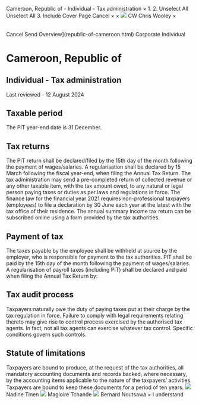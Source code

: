 Cameroon, Republic of - Individual - Tax administration
×
1.
2.
Unselect All
Unselect All
3.
Include Cover Page
Cancel
×
×
![](-/media/world-wide-tax-summaries/attachments/global---chris-wooley.ashx%3Frev=ac5e5f3223b34096b1afc2a6009c7320&revision=ac5e5f32-23b3-4096-b1af-c2a6009c7320&hash=859B7ADC84DC2CBEC9760E9E6EE7DE6D0A8BFCDF)
CW
Chris Wooley
×
######
Cancel
Send
Overview](republic-of-cameroon.html)
Corporate
Individual
# Cameroon, Republic of
## Individual - Tax administration
Last reviewed - 12 August 2024
## Taxable period
The PIT year-end date is 31 December.
## Tax returns
The PIT return shall be declared/filed by the 15th day of the month following the payment of wages/salaries. A regularisation shall be declared by 15 March following the fiscal year-end, when filing the Annual Tax Return.
The tax administration may send a pre-completed return of collected revenue or any other taxable item, with the tax amount owed, to any natural or legal person paying taxes or duties as per laws and regulations in force.
The finance law for the financial year 2021 requires non-professional taxpayers (employees) to file a declaration by 30 June each year at the latest with the tax office of their residence.
The annual summary income tax return can be subscribed online using a form provided by the tax authorities.
## Payment of tax
The taxes payable by the employee shall be withheld at source by the employer, who is responsible for payment to the tax authorities.
PIT shall be paid by the 15th day of the month following the payment of wages/salaries. A regularisation of payroll taxes (including PIT) shall be declared and paid when filing the Annual Tax Return by:
## Tax audit process
Taxpayers naturally owe the duty of paying taxes put at their charge by the tax regulation in force. Failure to comply with legal requirements relating thereto may give rise to control process exercised by the authorised tax agents. In fact, not all tax agents can exercise whatever tax control. Specific conditions govern such controls.
## Statute of limitations
Taxpayers are bound to produce, at the request of the tax authorities, all mandatory accounting documents and records backed, where necessary, by the accounting items applicable to the nature of the taxpayers’ activities.
Taxpayers are bound to keep these documents for a period of ten years.
![](-/media/world-wide-tax-summaries/attachments/cameroon-republic-of---nadine-tinen.ashx%3Frev=df03de7c410843dcac95c1a3c21f001f&revision=df03de7c-4108-43dc-ac95-c1a3c21f001f&hash=59F2F287AAA1D067DDC2962EAE4914F99180C95B)
Nadine Tinen
![](-/media/world-wide-tax-summaries/attachments/cameroon---magloire_tchande.ashx%3Frev=9572075f56d1490180f5a2910976e90f&revision=9572075f-56d1-4901-80f5-a2910976e90f&hash=E96EC6BED1A8917AAD07CF4ED29AF96D0E456C76)
Magloire Tchande
![](-/media/world-wide-tax-summaries/attachments/cameroon-republic-of---bernard-noutsawa.ashx%3Frev=f6f7d4519e2c4c458dfe947fc7d107d8&revision=f6f7d451-9e2c-4c45-8dfe-947fc7d107d8&hash=DF48BC6AFDDD0D006FB4131AEB57CF56CB48CC20)
Bernard Noutsawa
×
I understand
